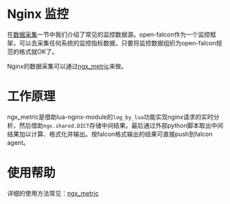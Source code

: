 # Nginx 监控

在[数据采集](../philosophy/data-collect.md)一节中我们介绍了常见的监控数据源。open-falcon作为一个监控框架，可以去采集任何系统的监控指标数据，只要将监控数据组织为open-falcon规范的格式就OK了。

Nginx的数据采集可以通过[ngx_metric](https://github.com/GuyCheung/falcon-ngx_metric)来做。

# 工作原理

ngx_metric是借助lua-nginx-module的`log_by_lua`功能实现nginx请求的实时分析，然后借助`ngx.shared.DICT`存储中间结果。最后通过外部python脚本取出中间结果加以计算、格式化并输出。按falcon格式输出的结果可直接push到falcon agent。

# 使用帮助

详细的使用方法常见：[ngx_metric](https://github.com/GuyCheung/falcon-ngx_metric)
